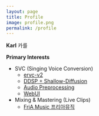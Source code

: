 ```yaml
---
layout: page
title: Profile
image: profile.png
permalink: /profile
---
```


**Karl** 카를

**Primary Interests**
* SVC (Singing Voice Conversion)
  * [ervc-v2](https://github.com/beberry-hidden-singer/enhanced-RVC-v2)
  * [DDSP + Shallow-Diffusion](https://github.com/beberry-hidden-singer/DDSP-shallow-diffusion)
  * [Audio Preprocessing](https://github.com/beberry-hidden-singer/preliminary_preprocessing)
  * [WebUI](https://github.com/beberry-hidden-singer/integrated_webui)
* Mixing & Mastering (Live Clips)
  * [FriA Music 프리아뮤직](https://www.youtube.com/@fria_music)
